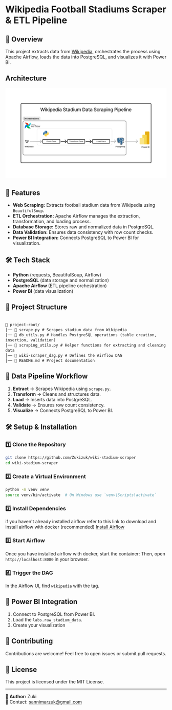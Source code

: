 # Wikipedia Football Stadiums Scraper & ETL Pipeline

## 📌 Overview

This project extracts data from [Wikipedia](https://en.wikipedia.org/wiki/List_of_association_football_stadiums_by_capacity), orchestrates the process using Apache Airflow, loads the data into PostgreSQL, and visualizes it with Power BI.

## Architecture

![Architecture Diagram](/Data%20Pipeline.png)

## 🚀 Features

- **Web Scraping:** Extracts football stadium data from Wikipedia using `BeautifulSoup`.
- **ETL Orchestration:** Apache Airflow manages the extraction, transformation, and loading process.
- **Database Storage:** Stores raw and normalized data in PostgreSQL.
- **Data Validation:** Ensures data consistency with row count checks.
- **Power BI Integration:** Connects PostgreSQL to Power BI for visualization.

## 🛠️ Tech Stack

- **Python** (requests, BeautifulSoup, Airflow)
- **PostgreSQL** (data storage and normalization)
- **Apache Airflow** (ETL pipeline orchestration)
- **Power BI** (data visualization)

## 📂 Project Structure

```

📁 project-root/
│── 🐍 scrape.py # Scrapes stadium data from Wikipedia
│── 🐍 db_utils.py # Handles PostgreSQL operations (table creation, insertion, validation)
│── 🐍 scraping_utils.py # Helper functions for extracting and cleaning data
│── 🐍 wiki-scraper_dag.py # Defines the Airflow DAG
│── 📄 README.md # Project documentation

```

## 📌 Data Pipeline Workflow

1. **Extract** → Scrapes Wikipedia using `scrape.py`.
2. **Transform** → Cleans and structures data.
3. **Load** → Inserts data into PostgreSQL.
4. **Validate** → Ensures row count consistency.
5. **Visualize** → Connects PostgreSQL to Power BI.

## 🛠️ Setup & Installation

### 1️⃣ Clone the Repository

```bash
git clone https://github.com/Zukizuk/wiki-stadium-scraper
cd wiki-stadium-scraper
```

### 2️⃣ Create a Virtual Environment

```bash
python -m venv venv
source venv/bin/activate  # On Windows use `venv\Scripts\activate`
```

### 3️⃣ Install Dependencies

if you haven't already installed airflow refer to this link to download and install airflow with docker (recommended) [Install Airflow](https://airflow.apache.org/docs/apache-airflow/stable/howto/docker-compose/index.html)

### 5️⃣ Start Airflow

Once you have installed airflow with docker, start the container:
Then, open `http://localhost:8080` in your browser.

### 6️⃣ Trigger the DAG

In the Airflow UI, find `wikipedia` with the tag.

## 🎯 Power BI Integration

1. Connect to PostgreSQL from Power BI.
2. Load the `labs.raw_stadium_data`.
3. Create your visualization

## 🤝 Contributing

Contributions are welcome! Feel free to open issues or submit pull requests.

## 📜 License

This project is licensed under the MIT License.

---

🔗 **Author:** Zuki  
📧 Contact: [sannimarzuk@gmail.com](mailto:sannimarzuk@gmail.com)
